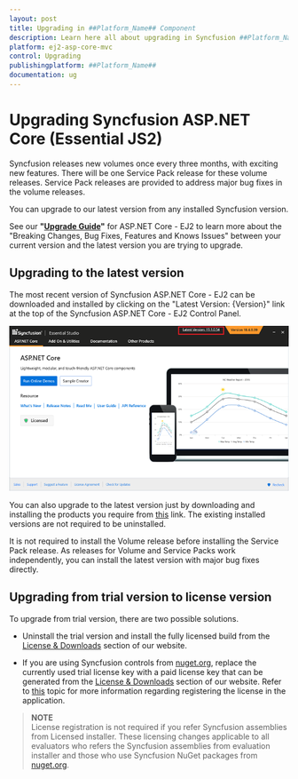 ```yaml
---
layout: post
title: Upgrading in ##Platform_Name## Component
description: Learn here all about upgrading in Syncfusion ##Platform_Name## component of Syncfusion Essential JS 2 and more.
platform: ej2-asp-core-mvc
control: Upgrading
publishingplatform: ##Platform_Name##
documentation: ug
---
```


# Upgrading Syncfusion ASP.NET Core (Essential JS2)

Syncfusion releases new volumes once every three months, with exciting new features. There will be one Service Pack release for these volume releases. Service Pack releases are provided to address major bug fixes in the volume releases.

You can upgrade to our latest version from any installed Syncfusion version.

See our **"[Upgrade Guide](https://help.syncfusion.com/upgrade-guide/aspnet-core-ui-controls)"** for ASP.NET Core - EJ2 to learn more about the "Breaking Changes, Bug Fixes, Features and Knows Issues" between your current version and the latest version you are trying to upgrade.

## Upgrading to the latest version

The most recent version of Syncfusion ASP.NET Core - EJ2 can be downloaded and installed by clicking on the "Latest Version: {Version}" link at the top of the Syncfusion ASP.NET Core - EJ2 Control Panel.

![Web Installer Upgrade](images\upgrade1.png)

You can also upgrade to the latest version just by downloading and installing the products you require from [this](https://www.syncfusion.com/account/downloads/latest-version) link. The existing installed versions are not required to be uninstalled.

It is not required to install the Volume release before installing the Service Pack release. As releases for Volume and Service Packs work independently, you can install the latest version with major bug fixes directly.

## Upgrading from trial version to license version

To upgrade from trial version, there are two possible solutions.

* Uninstall the trial version and install the fully licensed build from the [License & Downloads](https://www.syncfusion.com/account/downloads) section of our website.

* If you are using Syncfusion controls from [nuget.org](https://www.nuget.org/packages?q=syncfusion), replace the currently used trial license key with a paid license key that can be generated from the [License & Downloads](https://www.syncfusion.com/account/downloads) section of our website. Refer to [this](https://ej2.syncfusion.com/aspnetcore/documentation/licensing/license-key-registration/) topic for more information regarding registering the license in the application.

>**NOTE** <br /> License registration is not required if you refer Syncfusion assemblies from Licensed installer. These licensing changes applicable to all evaluators who refers the Syncfusion assemblies from evaluation installer and those who use Syncfusion NuGet packages from [nuget.org](https://www.nuget.org/packages?q=syncfusion).